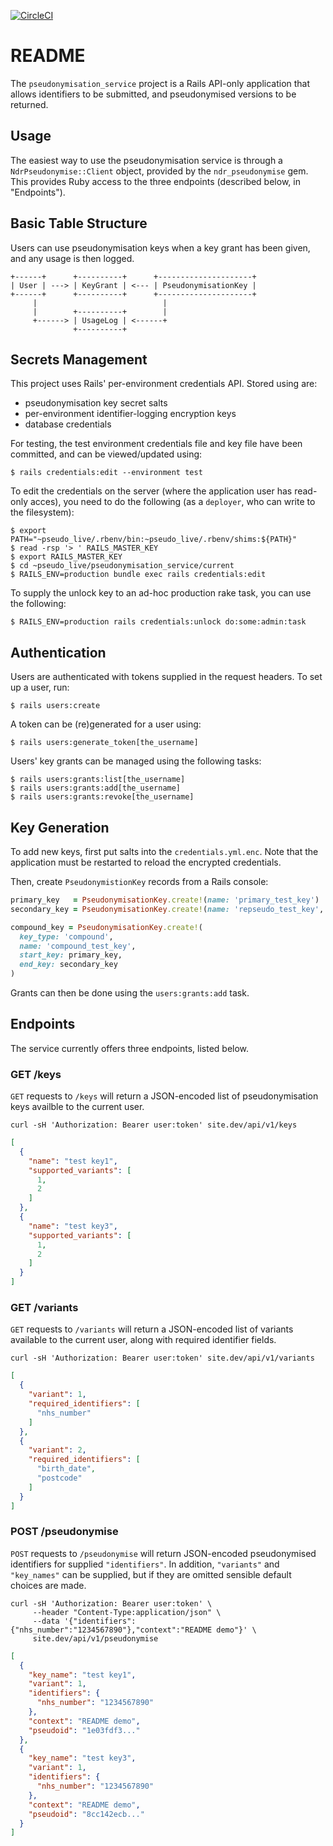 [![CircleCI](https://circleci.com/gh/publichealthengland/pseudonymisation_service.svg?style=shield)](https://app.circleci.com/pipelines/github/publichealthengland/pseudonymisation_service)

# README

The `pseudonymisation_service` project is a Rails API-only application that allows identifiers to be submitted, and pseudonymised versions to be returned.

## Usage

The easiest way to use the pseudonymisation service is through a `NdrPseudonymise::Client` object,
provided by the `ndr_pseudonymise` gem. This provides Ruby access to the three endpoints (described below, in "Endpoints").

## Basic Table Structure

Users can use pseudonymisation keys when a key grant has been given,
and any usage is then logged.

```
+------+      +----------+      +---------------------+
| User | ---> | KeyGrant | <--- | PseudonymisationKey |
+------+      +----------+      +---------------------+
     |                            |
     |        +----------+        |
     +------> | UsageLog | <------+
              +----------+
```

## Secrets Management

This project uses Rails' per-environment credentials API. Stored using are:
* pseudonymisation key secret salts
* per-environment identifier-logging encryption keys
* database credentials

For testing, the test environment credentials file and key file have been committed,
and can be viewed/updated using:

```
$ rails credentials:edit --environment test
```

To edit the credentials on the server (where the application user has read-only acces),
you need to do the following (as a `deployer`, who can write to the filesystem):

```
$ export PATH="~pseudo_live/.rbenv/bin:~pseudo_live/.rbenv/shims:${PATH}"
$ read -rsp '> ' RAILS_MASTER_KEY
$ export RAILS_MASTER_KEY
$ cd ~pseudo_live/pseudonymisation_service/current
$ RAILS_ENV=production bundle exec rails credentials:edit
```

To supply the unlock key to an ad-hoc production rake task, you can use the following:

```
$ RAILS_ENV=production rails credentials:unlock do:some:admin:task
```

## Authentication

Users are authenticated with tokens supplied in the request headers.
To set up a user, run:

```
$ rails users:create
```

A token can be (re)generated for a user using:

```
$ rails users:generate_token[the_username]
```

Users' key grants can be managed using the following tasks:

```
$ rails users:grants:list[the_username]
$ rails users:grants:add[the_username]
$ rails users:grants:revoke[the_username]
```

## Key Generation

To add new keys, first put salts into the `credentials.yml.enc`.
Note that the application must be restarted to reload the encrypted credentials.

Then, create `PseudonymistionKey` records from a Rails console:

```ruby
primary_key   = PseudonymisationKey.create!(name: 'primary_test_key')
secondary_key = PseudonymisationKey.create!(name: 'repseudo_test_key', parent_key: primary_key)

compound_key = PseudonymisationKey.create!(
  key_type: 'compound',
  name: 'compound_test_key',
  start_key: primary_key,
  end_key: secondary_key
)
```

Grants can then be done using the `users:grants:add` task.

## Endpoints

The service currently offers three endpoints, listed below.

### GET /keys

`GET` requests to `/keys` will return a JSON-encoded list of pseudonymisation keys availble to the current user.

```
curl -sH 'Authorization: Bearer user:token' site.dev/api/v1/keys
```
```json
[
  {
    "name": "test key1",
    "supported_variants": [
      1,
      2
    ]
  },
  {
    "name": "test key3",
    "supported_variants": [
      1,
      2
    ]
  }
]
```

### GET /variants

`GET` requests to `/variants` will return a JSON-encoded list of variants available to the current user, along with required identifier fields.

```
curl -sH 'Authorization: Bearer user:token' site.dev/api/v1/variants
```
```json
[
  {
    "variant": 1,
    "required_identifiers": [
      "nhs_number"
    ]
  },
  {
    "variant": 2,
    "required_identifiers": [
      "birth_date",
      "postcode"
    ]
  }
]
```

### POST /pseudonymise

`POST` requests to `/pseudonymise` will return JSON-encoded pseudonymised identifiers for supplied `"identifiers"`.
In addition, `"variants"` and `"key_names"` can be supplied, but if they are omitted sensible default choices are made.

```
curl -sH 'Authorization: Bearer user:token' \
     --header "Content-Type:application/json" \
     --data '{"identifiers":{"nhs_number":"1234567890"},"context":"README demo"}' \
     site.dev/api/v1/pseudonymise
```
```json
[
  {
    "key_name": "test key1",
    "variant": 1,
    "identifiers": {
      "nhs_number": "1234567890"
    },
    "context": "README demo",
    "pseudoid": "1e03fdf3..."
  },
  {
    "key_name": "test key3",
    "variant": 1,
    "identifiers": {
      "nhs_number": "1234567890"
    },
    "context": "README demo",
    "pseudoid": "8cc142ecb..."
  }
]
```
